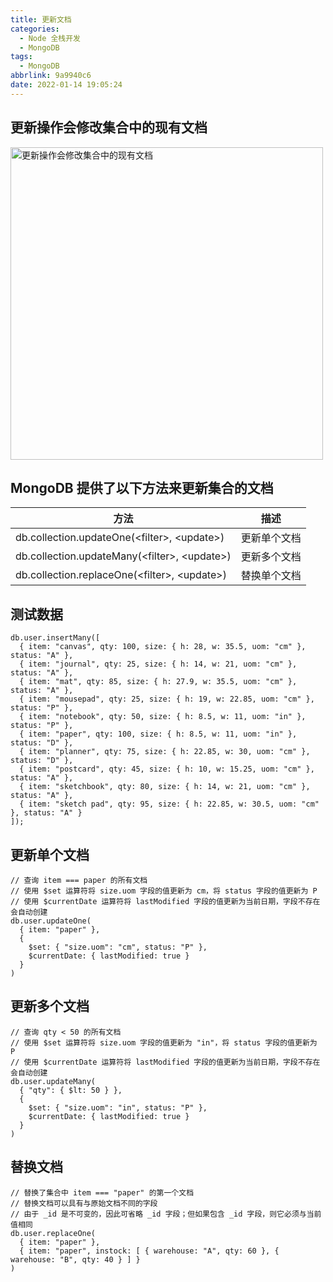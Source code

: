 ```yaml
---
title: 更新文档
categories:
  - Node 全栈开发
  - MongoDB
tags:
  - MongoDB
abbrlink: 9a9940c6
date: 2022-01-14 19:05:24
---
```


## 更新操作会修改集合中的现有文档
<img src="更新操作会修改集合中的现有文档.jpg" width="500px" height="auto" class="custom-img" title="更新操作会修改集合中的现有文档"/>

## MongoDB 提供了以下方法来更新集合的文档
|方法|描述|
|-----|-----|
|db.collection.updateOne(\<filter>, \<update>)	|更新单个文档|
|db.collection.updateMany(\<filter>, \<update>)	|更新多个文档|
|db.collection.replaceOne(\<filter>, \<update>)	|替换单个文档|


## 测试数据
```mongodb
db.user.insertMany([
  { item: "canvas", qty: 100, size: { h: 28, w: 35.5, uom: "cm" }, status: "A" },
  { item: "journal", qty: 25, size: { h: 14, w: 21, uom: "cm" }, status: "A" },
  { item: "mat", qty: 85, size: { h: 27.9, w: 35.5, uom: "cm" }, status: "A" },
  { item: "mousepad", qty: 25, size: { h: 19, w: 22.85, uom: "cm" }, status: "P" },
  { item: "notebook", qty: 50, size: { h: 8.5, w: 11, uom: "in" }, status: "P" },
  { item: "paper", qty: 100, size: { h: 8.5, w: 11, uom: "in" }, status: "D" },
  { item: "planner", qty: 75, size: { h: 22.85, w: 30, uom: "cm" }, status: "D" },
  { item: "postcard", qty: 45, size: { h: 10, w: 15.25, uom: "cm" }, status: "A" },
  { item: "sketchbook", qty: 80, size: { h: 14, w: 21, uom: "cm" }, status: "A" },
  { item: "sketch pad", qty: 95, size: { h: 22.85, w: 30.5, uom: "cm" }, status: "A" }
]);
```

## 更新单个文档
```mongodb
// 查询 item === paper 的所有文档
// 使用 $set 运算符将 size.uom 字段的值更新为 cm，将 status 字段的值更新为 P
// 使用 $currentDate 运算符将 lastModified 字段的值更新为当前日期，字段不存在会自动创建
db.user.updateOne(
  { item: "paper" },
  {
    $set: { "size.uom": "cm", status: "P" },
    $currentDate: { lastModified: true }
  }
)
```

## 更新多个文档
```mongodb
// 查询 qty < 50 的所有文档
// 使用 $set 运算符将 size.uom 字段的值更新为 "in"，将 status 字段的值更新为 P
// 使用 $currentDate 运算符将 lastModified 字段的值更新为当前日期，字段不存在会自动创建
db.user.updateMany(
  { "qty": { $lt: 50 } },
  {
    $set: { "size.uom": "in", status: "P" },
    $currentDate: { lastModified: true }
  }
)
```

## 替换文档
```mongodb
// 替换了集合中 item === "paper" 的第一个文档
// 替换文档可以具有与原始文档不同的字段
// 由于 _id 是不可变的，因此可省略 _id 字段；但如果包含 _id 字段，则它必须与当前值相同
db.user.replaceOne(
  { item: "paper" },
  { item: "paper", instock: [ { warehouse: "A", qty: 60 }, { warehouse: "B", qty: 40 } ] }
)
```
